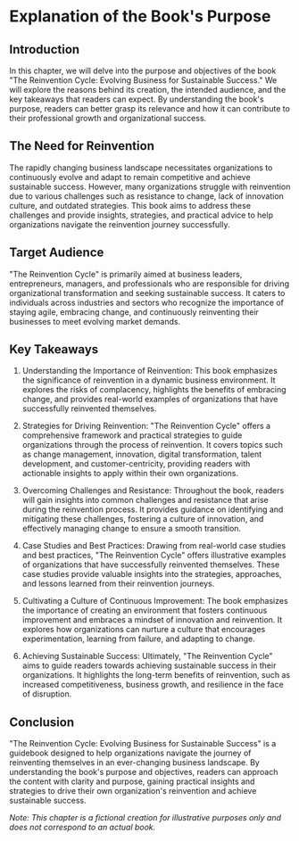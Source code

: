 Explanation of the Book's Purpose
============================================

Introduction
------------

In this chapter, we will delve into the purpose and objectives of the book "The Reinvention Cycle: Evolving Business for Sustainable Success." We will explore the reasons behind its creation, the intended audience, and the key takeaways that readers can expect. By understanding the book's purpose, readers can better grasp its relevance and how it can contribute to their professional growth and organizational success.

The Need for Reinvention
------------------------

The rapidly changing business landscape necessitates organizations to continuously evolve and adapt to remain competitive and achieve sustainable success. However, many organizations struggle with reinvention due to various challenges such as resistance to change, lack of innovation culture, and outdated strategies. This book aims to address these challenges and provide insights, strategies, and practical advice to help organizations navigate the reinvention journey successfully.

Target Audience
---------------

"The Reinvention Cycle" is primarily aimed at business leaders, entrepreneurs, managers, and professionals who are responsible for driving organizational transformation and seeking sustainable success. It caters to individuals across industries and sectors who recognize the importance of staying agile, embracing change, and continuously reinventing their businesses to meet evolving market demands.

Key Takeaways
-------------

1. Understanding the Importance of Reinvention: This book emphasizes the significance of reinvention in a dynamic business environment. It explores the risks of complacency, highlights the benefits of embracing change, and provides real-world examples of organizations that have successfully reinvented themselves.

2. Strategies for Driving Reinvention: "The Reinvention Cycle" offers a comprehensive framework and practical strategies to guide organizations through the process of reinvention. It covers topics such as change management, innovation, digital transformation, talent development, and customer-centricity, providing readers with actionable insights to apply within their own organizations.

3. Overcoming Challenges and Resistance: Throughout the book, readers will gain insights into common challenges and resistance that arise during the reinvention process. It provides guidance on identifying and mitigating these challenges, fostering a culture of innovation, and effectively managing change to ensure a smooth transition.

4. Case Studies and Best Practices: Drawing from real-world case studies and best practices, "The Reinvention Cycle" offers illustrative examples of organizations that have successfully reinvented themselves. These case studies provide valuable insights into the strategies, approaches, and lessons learned from their reinvention journeys.

5. Cultivating a Culture of Continuous Improvement: The book emphasizes the importance of creating an environment that fosters continuous improvement and embraces a mindset of innovation and reinvention. It explores how organizations can nurture a culture that encourages experimentation, learning from failure, and adapting to change.

6. Achieving Sustainable Success: Ultimately, "The Reinvention Cycle" aims to guide readers towards achieving sustainable success in their organizations. It highlights the long-term benefits of reinvention, such as increased competitiveness, business growth, and resilience in the face of disruption.

Conclusion
----------

"The Reinvention Cycle: Evolving Business for Sustainable Success" is a guidebook designed to help organizations navigate the journey of reinventing themselves in an ever-changing business landscape. By understanding the book's purpose and objectives, readers can approach the content with clarity and purpose, gaining practical insights and strategies to drive their own organization's reinvention and achieve sustainable success.

*Note: This chapter is a fictional creation for illustrative purposes only and does not correspond to an actual book.*
